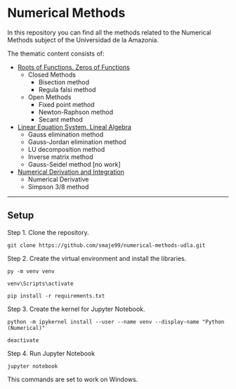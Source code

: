 # Numerical Methods

In this repository you can find all the methods related to the Numerical Methods subject
of the Universidad de la Amazonia.

The thematic content consists of:

* [Roots of Functions. Zeros of Functions](https://github.com/smaje99/numerical-methods-udla/blob/main/raices%20de%20funciones.ipynb)
    * Closed Methods
        * Bisection method
        * Regula falsi method
    * Open Methods
        * Fixed point method
        * Newton-Raphson method
        * Secant method
* [Linear Equation System. Lineal Algebra](https://github.com/smaje99/numerical-methods-udla/blob/main/sistema%20de%20ecuaciones%20lineales.ipynb)
    * Gauss elimination method
    * Gauss-Jordan elimination method
    * LU decomposition method
    * Inverse matrix method
    * Gauss-Seidel method [no work]
* [Numerical Derivation and Integration](https://github.com/smaje99/numerical-methods-udla/blob/main/Derivaci%C3%B3n%20e%20Integraci%C3%B3n%20Num%C3%A9rica.ipynb)
    * Numerical Derivative
    * Simpson 3/8 method

---

## Setup
Step 1. Clone the repository.
```
git clone https://github.com/smaje99/numerical-methods-udla.git
```

Step 2. Create the virtual environment and install the libraries.
```
py -m venv venv
```
```
venv\Scripts\activate
```
```
pip install -r requirements.txt
```

Step 3. Create the kernel for Jupyter Notebook.
```
python -m ipykernel install --user --name venv --display-name "Python (Numerical)"
```
```
deactivate
```

Step 4. Run Jupyter Notebook
```
jupyter notebook
```

This commands are set to work on Windows.